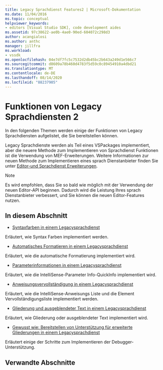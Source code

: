 ```yaml
---
title: Legacy Sprachdienst Features2 | Microsoft-Dokumentation
ms.date: 11/04/2016
ms.topic: conceptual
helpviewer_keywords:
- editors [Visual Studio SDK], code development aides
ms.assetid: 97c38622-ae0b-4ae0-90ed-604072c298d3
author: acangialosi
ms.author: anthc
manager: jillfra
ms.workload:
- vssdk
ms.openlocfilehash: 04e7df7fc5c7532d2db45bc2b643a249d1e566c7
ms.sourcegitcommit: d8609a78b460d4783f5d59c0c89454910a4dbd21
ms.translationtype: MT
ms.contentlocale: de-DE
ms.lasthandoff: 08/14/2020
ms.locfileid: "88237905"
---
```

# <a name="legacy-language-service-features-2"></a>Funktionen von Legacy Sprachdiensten 2
In den folgenden Themen werden einige der Funktionen von Legacy Sprachdiensten aufgelistet, die Sie bereitstellen können.

 Legacy Sprachdienste werden als Teil eines VSPackages implementiert, aber die neuere Methode zum Implementieren von Sprachdienst Funktionen ist die Verwendung von MEF-Erweiterungen. Weitere Informationen zur neuen Methode zum Implementieren eines sprach Dienstanbieter finden Sie unter [Editor-und Sprachdienst Erweiterungen](../../extensibility/editor-and-language-service-extensions.md).

> [!NOTE]
> Es wird empfohlen, dass Sie so bald wie möglich mit der Verwendung der neuen Editor-API beginnen. Dadurch wird die Leistung Ihres sprach Dienstanbieter verbessert, und Sie können die neuen Editor-Features nutzen.

## <a name="in-this-section"></a>In diesem Abschnitt
- [Syntaxfarben in einem Legacysprachdienst](../../extensibility/internals/syntax-coloring-in-a-legacy-language-service.md)

 Erläutert, wie Syntax Farben implementiert werden.

- [Automatisches Formatieren in einem Legacysprachdienst](../../extensibility/internals/automatic-formatting-in-a-legacy-language-service.md)

 Erläutert, wie die automatische Formatierung implementiert wird.

- [Parameterinformationen in einem Legacysprachdienst](../../extensibility/internals/parameter-info-in-a-legacy-language-service1.md)

 Erläutert, wie die IntelliSense-Parameter Info-QuickInfo implementiert wird.

- [Anweisungsvervollständigung in einem Legacysprachdienst](../../extensibility/internals/statement-completion-in-a-legacy-language-service.md)

 Erläutert, wie die IntelliSense-Anweisungs Liste und die Element Vervollständigungsliste implementiert werden.

- [Gliederung und ausgeblendeter Text in einem Legacysprachdienst](../../extensibility/internals/outlining-and-hidden-text-in-a-legacy-language-service.md)

 Erläutert, wie Gliederung oder ausgeblendeter Text implementiert wird.

- [Gewusst wie: Bereitstellen von Unterstützung für erweiterte Gliederungen in einem Legacysprachdienst](../../extensibility/internals/how-to-provide-expanded-outlining-support-in-a-legacy-language-service.md)

 Erläutert einige der Schritte zum Implementieren der Debugger-Unterstützung.

## <a name="related-sections"></a>Verwandte Abschnitte

